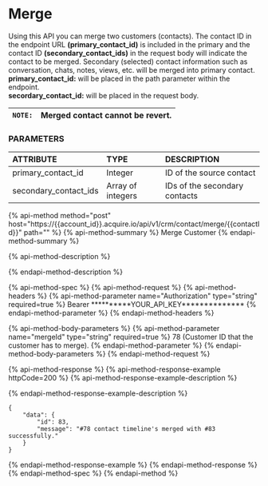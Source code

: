 # Merge

Using this API you can merge two customers \(contacts\). The contact ID in the endpoint URL **\(primary\_contact\_id\)** is included in the primary and the contact ID **\(secondary\_contact\_ids\)** in the request body will indicate the contact to be merged. Secondary \(selected\) contact information such as conversation, chats, notes, views, etc. will be merged into primary contact.  
**primary\_contact\_id:** will be placed in the path parameter within the endpoint.  
**secordary\_contact\_id:** will be placed in the request body.  


| `NOTE:` | Merged contact cannot be revert. |
| :--- | :--- |


### PARAMETERS

| ATTRIBUTE | TYPE | DESCRIPTION |
| :--- | :--- | :--- |
| primary\_contact\_id | Integer | ID of the source contact |
| secondary\_contact\_ids | Array of integers | IDs of the secondary contacts |

{% api-method method="post" host="https://{{account\_id}}.acquire.io/api/v1/crm/contact/merge/{{contactId}}" path="" %}
{% api-method-summary %}
Merge Customer
{% endapi-method-summary %}

{% api-method-description %}

{% endapi-method-description %}

{% api-method-spec %}
{% api-method-request %}
{% api-method-headers %}
{% api-method-parameter name="Authorization" type="string" required=true %}
Bearer \*\*\*\*\*\*\*\*\*\*YOUR\_API\_KEY\*\*\*\*\*\*\*\*\*\*\*\*\*\*
{% endapi-method-parameter %}
{% endapi-method-headers %}

{% api-method-body-parameters %}
{% api-method-parameter name="mergeId" type="string" required=true %}
 78 \(Customer ID that the customer has to merge\).
{% endapi-method-parameter %}
{% endapi-method-body-parameters %}
{% endapi-method-request %}

{% api-method-response %}
{% api-method-response-example httpCode=200 %}
{% api-method-response-example-description %}

{% endapi-method-response-example-description %}

```
{
    "data": {
        "id": 83,
        "message": "#78 contact timeline's merged with #83 successfully."
    }
}
```
{% endapi-method-response-example %}
{% endapi-method-response %}
{% endapi-method-spec %}
{% endapi-method %}


